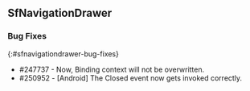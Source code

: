 ## SfNavigationDrawer

### Bug Fixes
{:#sfnavigationdrawer-bug-fixes}
* \#247737 - Now, Binding context will not be overwritten.
* \#250952 - [Android] The Closed event now gets invoked correctly.
